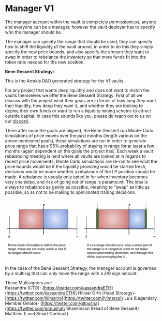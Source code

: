 # Manager V1

The manager account within the vault is completely permissionless, anyone and everyone can be a manager, however the vault deployer has to specify who the manager should be.

The manager can specify the range that should be used, they can specify how to shift the liquidity of the vault around, in order to do this they simply specify the new price bounds, and also specify the amount they want to swap in order to rebalance the inventory so that more funds fit into the token ratio needed for the new position.&#x20;

**Bene Gesserit Strategy:**

This is the Arrakis DAO generated strategy for the V1 vaults.

For any project that wants deep liquidity and does not want to match the vaults themselves we offer the Bene Gesserit Strategy. First of all we discuss with the project what their goals are in terms of how long they want their liquidity, how deep they want it, and whether they are looking to deploy their own funds or want to run a liquidity mining scheme to attract outside capital. In case this sounds like you, please do reach out to us on our [discord](https://discord.gg/arrakisfinance).

There after once the goals are aligned, the Bene Gesserit run Monte-Carlo simulations of price moves over the past months (length various on the above mentioned goals), these simulations are run in order to generate price range that has a 95% probability of staying in range for at least a few months (again dependent on the goals the project has). Each week a vault rebalancing meeting is held where all vaults are looked at in regards to recent price movements, Monte Carlo simulations are re-ran to see what the price bounds would be if the liquidity providing would be started fresh, decisions would be made whether a rebalance of the LP position should be made. A rebalance is usually only opted in for when inventory becomes very one sided, and risk of going out of range is paramount. The idea is always to rebalance as gently as possible, meaning to "swap" as little as possible, so as not to be making to opinionated trading decisions.&#x20;

![Visualization of setting the range and the re-ranging](<../.gitbook/assets/Screenshot 2022-08-17 at 12.10.50.png>)



In the case of the Bene Gesserit Strategy, the manager account is governed by a multisig that can only move the range with a 3/6 sign amount.&#x20;

These Multisigners are:\
Kassandra (CTO)- [https://twitter.com/kassandraETH](https://twitter.com/kassandraETH)\
Hilmar Orth (Head Strategy)- [https://twitter.com/hilmarxo](https://twitter.com/hilmarxo)\
Luis (Legendary Member Gelato)- [https://twitter.com/gitpusha](https://twitter.com/gitpusha)\
Shankinson (Head of Bene Gesserit)\
Matthieu (Lead Smart Contract)











